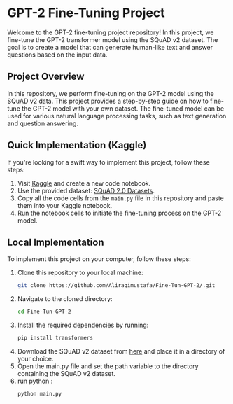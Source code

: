 # GPT-2 Fine-Tuning Project

Welcome to the GPT-2 fine-tuning project repository! In this project, we fine-tune the GPT-2 transformer model using the SQuAD v2 dataset. The goal is to create a model that can generate human-like text and answer questions based on the input data.

## Project Overview

In this repository, we perform fine-tuning on the GPT-2 model using the SQuAD v2 data. This project provides a step-by-step guide on how to fine-tune the GPT-2 model with your own dataset. The fine-tuned model can be used for various natural language processing tasks, such as text generation and question answering.

## Quick Implementation (Kaggle)

If you're looking for a swift way to implement this project, follow these steps:

1. Visit [Kaggle](https://www.kaggle.com) and create a new code notebook.
2. Use the provided dataset: [SQuAD 2.0 Datasets](https://www.kaggle.com/datasets/studentmustafaai/datasets-squad-20).
3. Copy all the code cells from the `main.py` file in this repository and paste them into your Kaggle notebook.
4. Run the notebook cells to initiate the fine-tuning process on the GPT-2 model.

## Local Implementation

To implement this project on your computer, follow these steps:

1. Clone this repository to your local machine:
   ```bash
   git clone https://github.com/Aliraqimustafa/Fine-Tun-GPT-2/.git
   ```
2. Navigate to the cloned directory:
   ```bash
   cd Fine-Tun-GPT-2
   ```
3. Install the required dependencies by running:
   ```bash
   pip install transformers
   ```
4. Download the SQuAD v2 dataset from [here](https://www.kaggle.com/datasets/studentmustafaai/datasets-squad-20) and place it in a directory of your choice.
5. Open the main.py file and set the path variable to the directory containing the SQuAD v2 dataset.
6. run python :
   ```bash
   python main.py
   ```
 
